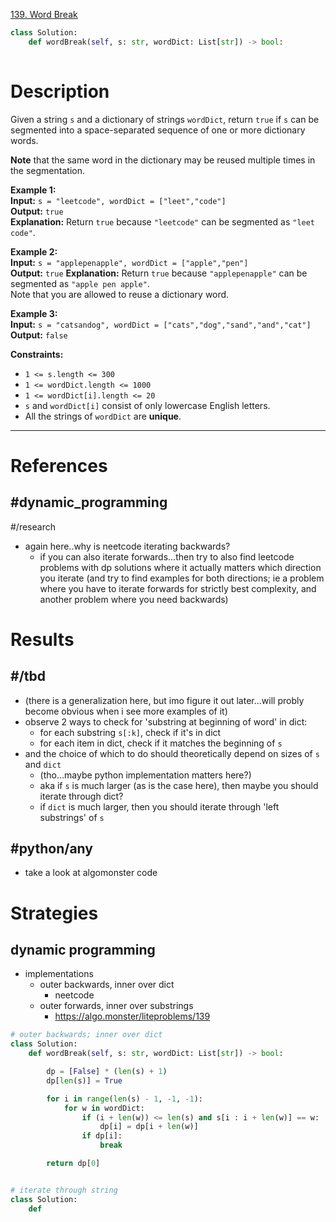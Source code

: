 [139. Word Break](https://leetcode.com/problems/word-break/)

```python
class Solution:
    def wordBreak(self, s: str, wordDict: List[str]) -> bool:
        
```

# Description

Given a string `s` and a dictionary of strings `wordDict`, return `true` if `s` can be segmented into a space-separated sequence of one or more dictionary words.

**Note** that the same word in the dictionary may be reused multiple times in the segmentation.

**Example 1:**  
**Input:** `s = "leetcode", wordDict = ["leet","code"]`  
**Output:** `true`  
**Explanation:** Return `true` because `"leetcode"` can be segmented as `"leet code"`.

**Example 2:**  
**Input:** `s = "applepenapple", wordDict = ["apple","pen"]`  
**Output:** `true`
**Explanation:** Return `true` because `"applepenapple"` can be segmented as `"apple pen apple"`.  
Note that you are allowed to reuse a dictionary word.

**Example 3:**  
**Input:** `s = "catsandog", wordDict = ["cats","dog","sand","and","cat"]`  
**Output:** `false`

**Constraints:**
- `1 <= s.length <= 300`
- `1 <= wordDict.length <= 1000`
- `1 <= wordDict[i].length <= 20`
- `s` and `wordDict[i]` consist of only lowercase English letters.
- All the strings of `wordDict` are **unique**.

---


# References

## #dynamic_programming 




#/research 
- again here..why is neetcode iterating backwards?
	- if you can also iterate forwards...then try to also find leetcode problems with dp solutions where it actually matters which direction you iterate (and try to find examples for both directions; ie a problem where you have to iterate forwards for strictly best complexity, and another problem where you need backwards)



# Results

## #/tbd 

- (there is a generalization here, but imo figure it out later...will probly become obvious when i see more examples of it)
- observe 2 ways to check for 'substring at beginning of word' in dict:
	- for each substring `s[:k]`, check if it's in dict
	- for each item in dict, check if it matches the beginning of `s`
- and the choice of which to do should theoretically depend on sizes of `s` and `dict`
	- (tho...maybe python implementation matters here?)
	- aka if `s` is much larger (as is the case here), then maybe you should iterate through dict?
	- if `dict` is much larger, then you should iterate through 'left substrings' of `s`



## #python/any
- take a look at algomonster code



# Strategies



## dynamic programming
- implementations
	- outer backwards, inner over dict
		- neetcode
	- outer forwards, inner over substrings
		- https://algo.monster/liteproblems/139
```python
# outer backwards; inner over dict
class Solution:
    def wordBreak(self, s: str, wordDict: List[str]) -> bool:

        dp = [False] * (len(s) + 1)
        dp[len(s)] = True

        for i in range(len(s) - 1, -1, -1):
            for w in wordDict:
                if (i + len(w)) <= len(s) and s[i : i + len(w)] == w:
                    dp[i] = dp[i + len(w)]
                if dp[i]:
                    break

        return dp[0]


# iterate through string
class Solution:
	def

```